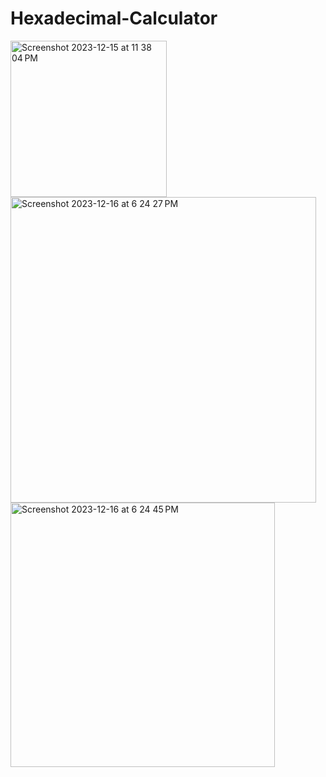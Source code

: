 # Hexadecimal-Calculator


<img width="250" alt="Screenshot 2023-12-15 at 11 38 04 PM" src="https://github.com/alifaiyaz1120/Hexadecimal-Calculator/assets/119764873/f9ac7f5a-db17-4ffe-9675-cf22a392a0f6">
<img width="489" alt="Screenshot 2023-12-16 at 6 24 27 PM" src="https://github.com/alifaiyaz1120/Hexadecimal-Calculator/assets/119764873/cf2aa548-045e-4d5a-a697-60b6aae9af40">
<img width="423" alt="Screenshot 2023-12-16 at 6 24 45 PM" src="https://github.com/alifaiyaz1120/Hexadecimal-Calculator/assets/119764873/b7d71cf6-7cd4-4bbb-8dec-4ac0bb0c7120">
